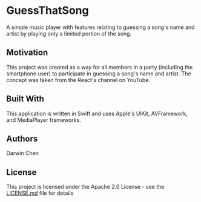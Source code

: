 # GuessThatSong
A simple music player with features relating to guessing a song's name and artist by playing only a limited portion of the song.

## Motivation
This project was created as a way for all members in a party (including the smartphone user) to participate in guessing a song's name and artist. The concept was taken from the React's channel on YouTube.

## Built With
This application is written in Swift and uses Apple's UIKit, AVFramework, and MediaPlayer frameworks.

## Authors

Darwin Chen

## License

This project is licensed under the Apache 2.0 License - see the [LICENSE.md](LICENSE.md) file for details
